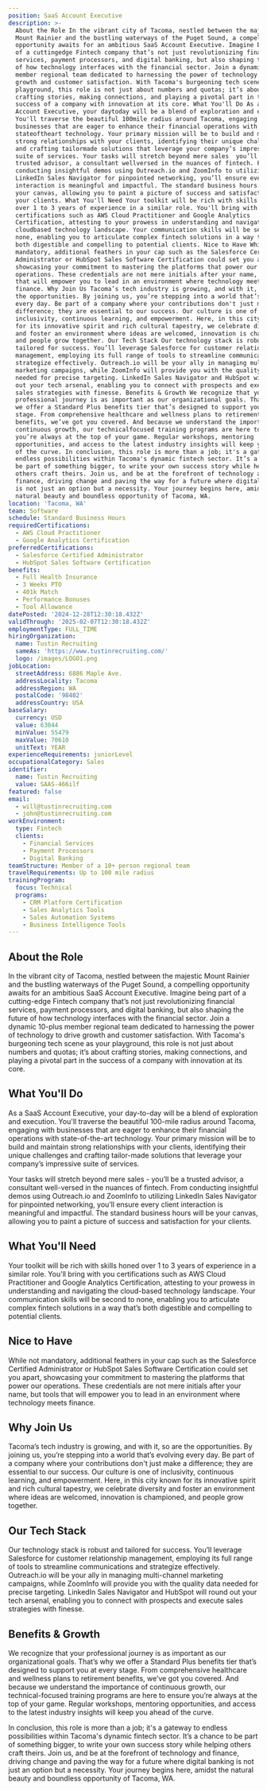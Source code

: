 ```yaml
---
position: SaaS Account Executive
description: >-
  About the Role In the vibrant city of Tacoma, nestled between the majestic
  Mount Rainier and the bustling waterways of the Puget Sound, a compelling
  opportunity awaits for an ambitious SaaS Account Executive. Imagine being part
  of a cuttingedge Fintech company that’s not just revolutionizing financial
  services, payment processors, and digital banking, but also shaping the future
  of how technology interfaces with the financial sector. Join a dynamic 10plus
  member regional team dedicated to harnessing the power of technology to drive
  growth and customer satisfaction. With Tacoma's burgeoning tech scene as your
  playground, this role is not just about numbers and quotas; it’s about
  crafting stories, making connections, and playing a pivotal part in the
  success of a company with innovation at its core. What You'll Do As a SaaS
  Account Executive, your daytoday will be a blend of exploration and execution.
  You'll traverse the beautiful 100mile radius around Tacoma, engaging with
  businesses that are eager to enhance their financial operations with
  stateoftheart technology. Your primary mission will be to build and maintain
  strong relationships with your clients, identifying their unique challenges
  and crafting tailormade solutions that leverage your company’s impressive
  suite of services. Your tasks will stretch beyond mere sales  you’ll be a
  trusted advisor, a consultant wellversed in the nuances of fintech. From
  conducting insightful demos using Outreach.io and ZoomInfo to utilizing
  LinkedIn Sales Navigator for pinpointed networking, you’ll ensure every client
  interaction is meaningful and impactful. The standard business hours will be
  your canvas, allowing you to paint a picture of success and satisfaction for
  your clients. What You'll Need Your toolkit will be rich with skills honed
  over 1 to 3 years of experience in a similar role. You'll bring with you
  certifications such as AWS Cloud Practitioner and Google Analytics
  Certification, attesting to your prowess in understanding and navigating the
  cloudbased technology landscape. Your communication skills will be second to
  none, enabling you to articulate complex fintech solutions in a way that’s
  both digestible and compelling to potential clients. Nice to Have While not
  mandatory, additional feathers in your cap such as the Salesforce Certified
  Administrator or HubSpot Sales Software Certification could set you apart,
  showcasing your commitment to mastering the platforms that power our
  operations. These credentials are not mere initials after your name, but tools
  that will empower you to lead in an environment where technology meets
  finance. Why Join Us Tacoma’s tech industry is growing, and with it, so are
  the opportunities. By joining us, you’re stepping into a world that’s evolving
  every day. Be part of a company where your contributions don't just make a
  difference; they are essential to our success. Our culture is one of
  inclusivity, continuous learning, and empowerment. Here, in this city known
  for its innovative spirit and rich cultural tapestry, we celebrate diversity
  and foster an environment where ideas are welcomed, innovation is championed,
  and people grow together. Our Tech Stack Our technology stack is robust and
  tailored for success. You’ll leverage Salesforce for customer relationship
  management, employing its full range of tools to streamline communications and
  strategize effectively. Outreach.io will be your ally in managing multichannel
  marketing campaigns, while ZoomInfo will provide you with the quality data
  needed for precise targeting. LinkedIn Sales Navigator and HubSpot will round
  out your tech arsenal, enabling you to connect with prospects and execute
  sales strategies with finesse. Benefits & Growth We recognize that your
  professional journey is as important as our organizational goals. That’s why
  we offer a Standard Plus benefits tier that’s designed to support you at every
  stage. From comprehensive healthcare and wellness plans to retirement
  benefits, we’ve got you covered. And because we understand the importance of
  continuous growth, our technicalfocused training programs are here to ensure
  you’re always at the top of your game. Regular workshops, mentoring
  opportunities, and access to the latest industry insights will keep you ahead
  of the curve. In conclusion, this role is more than a job; it's a gateway to
  endless possibilities within Tacoma's dynamic fintech sector. It’s a chance to
  be part of something bigger, to write your own success story while helping
  others craft theirs. Join us, and be at the forefront of technology and
  finance, driving change and paving the way for a future where digital banking
  is not just an option but a necessity. Your journey begins here, amidst the
  natural beauty and boundless opportunity of Tacoma, WA.
location: 'Tacoma, WA'
team: Software
schedule: Standard Business Hours
requiredCertifications:
  - AWS Cloud Practitioner
  - Google Analytics Certification
preferredCertifications:
  - Salesforce Certified Administrator
  - HubSpot Sales Software Certification
benefits:
  - Full Health Insurance
  - 3 Weeks PTO
  - 401k Match
  - Performance Bonuses
  - Tool Allowance
datePosted: '2024-12-28T12:30:18.432Z'
validThrough: '2025-02-07T12:30:18.432Z'
employmentType: FULL_TIME
hiringOrganization:
  name: Tustin Recruiting
  sameAs: 'https://www.tustinrecruiting.com/'
  logo: /images/LOGO1.png
jobLocation:
  streetAddress: 6886 Maple Ave.
  addressLocality: Tacoma
  addressRegion: WA
  postalCode: '98402'
  addressCountry: USA
baseSalary:
  currency: USD
  value: 63044
  minValue: 55479
  maxValue: 70610
  unitText: YEAR
experienceRequirements: juniorLevel
occupationalCategory: Sales
identifier:
  name: Tustin Recruiting
  value: SAAS-466ilf
featured: false
email:
  - will@tustinrecruiting.com
  - john@tustinrecruiting.com
workEnvironment:
  type: Fintech
  clients:
    - Financial Services
    - Payment Processors
    - Digital Banking
teamStructure: Member of a 10+ person regional team
travelRequirements: Up to 100 mile radius
trainingProgram:
  focus: Technical
  programs:
    - CRM Platform Certification
    - Sales Analytics Tools
    - Sales Automation Systems
    - Business Intelligence Tools
---
```




## About the Role

In the vibrant city of Tacoma, nestled between the majestic Mount Rainier and the bustling waterways of the Puget Sound, a compelling opportunity awaits for an ambitious SaaS Account Executive. Imagine being part of a cutting-edge Fintech company that’s not just revolutionizing financial services, payment processors, and digital banking, but also shaping the future of how technology interfaces with the financial sector. Join a dynamic 10-plus member regional team dedicated to harnessing the power of technology to drive growth and customer satisfaction. With Tacoma's burgeoning tech scene as your playground, this role is not just about numbers and quotas; it’s about crafting stories, making connections, and playing a pivotal part in the success of a company with innovation at its core.

## What You'll Do

As a SaaS Account Executive, your day-to-day will be a blend of exploration and execution. You'll traverse the beautiful 100-mile radius around Tacoma, engaging with businesses that are eager to enhance their financial operations with state-of-the-art technology. Your primary mission will be to build and maintain strong relationships with your clients, identifying their unique challenges and crafting tailor-made solutions that leverage your company’s impressive suite of services.

Your tasks will stretch beyond mere sales - you’ll be a trusted advisor, a consultant well-versed in the nuances of fintech. From conducting insightful demos using Outreach.io and ZoomInfo to utilizing LinkedIn Sales Navigator for pinpointed networking, you’ll ensure every client interaction is meaningful and impactful. The standard business hours will be your canvas, allowing you to paint a picture of success and satisfaction for your clients.

## What You'll Need

Your toolkit will be rich with skills honed over 1 to 3 years of experience in a similar role. You'll bring with you certifications such as AWS Cloud Practitioner and Google Analytics Certification, attesting to your prowess in understanding and navigating the cloud-based technology landscape. Your communication skills will be second to none, enabling you to articulate complex fintech solutions in a way that’s both digestible and compelling to potential clients.

## Nice to Have

While not mandatory, additional feathers in your cap such as the Salesforce Certified Administrator or HubSpot Sales Software Certification could set you apart, showcasing your commitment to mastering the platforms that power our operations. These credentials are not mere initials after your name, but tools that will empower you to lead in an environment where technology meets finance.

## Why Join Us

Tacoma’s tech industry is growing, and with it, so are the opportunities. By joining us, you’re stepping into a world that’s evolving every day. Be part of a company where your contributions don't just make a difference; they are essential to our success. Our culture is one of inclusivity, continuous learning, and empowerment. Here, in this city known for its innovative spirit and rich cultural tapestry, we celebrate diversity and foster an environment where ideas are welcomed, innovation is championed, and people grow together.

## Our Tech Stack

Our technology stack is robust and tailored for success. You’ll leverage Salesforce for customer relationship management, employing its full range of tools to streamline communications and strategize effectively. Outreach.io will be your ally in managing multi-channel marketing campaigns, while ZoomInfo will provide you with the quality data needed for precise targeting. LinkedIn Sales Navigator and HubSpot will round out your tech arsenal, enabling you to connect with prospects and execute sales strategies with finesse.

## Benefits & Growth

We recognize that your professional journey is as important as our organizational goals. That’s why we offer a Standard Plus benefits tier that’s designed to support you at every stage. From comprehensive healthcare and wellness plans to retirement benefits, we’ve got you covered. And because we understand the importance of continuous growth, our technical-focused training programs are here to ensure you’re always at the top of your game. Regular workshops, mentoring opportunities, and access to the latest industry insights will keep you ahead of the curve.

In conclusion, this role is more than a job; it's a gateway to endless possibilities within Tacoma's dynamic fintech sector. It’s a chance to be part of something bigger, to write your own success story while helping others craft theirs. Join us, and be at the forefront of technology and finance, driving change and paving the way for a future where digital banking is not just an option but a necessity. Your journey begins here, amidst the natural beauty and boundless opportunity of Tacoma, WA.
